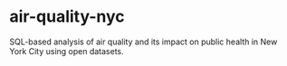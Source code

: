 # air-quality-nyc
SQL-based analysis of air quality and its impact on public health in New York City using open datasets.
